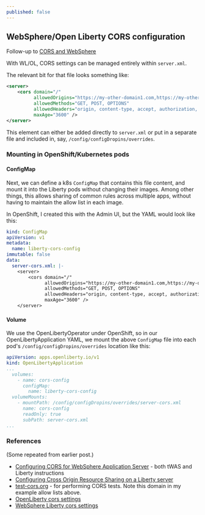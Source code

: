 ```yaml
---
published: false
---
```

## WebSphere/Open Liberty CORS configuration

Follow-up to [CORS and WebSphere](/2021/01/12/cors-and-websphere.html)

With WL/OL, CORS settings can be managed entirely within `server.xml`. 

The relevant bit for that file looks something like:
```xml
<server>
    <cors domain="/"
          allowedOrigins="https://my-other-domain1.com,https://my-other-domain2.com,https://test-cors.org"
          allowedMethods="GET, POST, OPTIONS"
          allowedHeaders="origin, content-type, accept, authorization, cache-control"
          maxAge="3600" />
</server>
```

This element can either be added directly to `server.xml` or put in a separate file and included in, say, `/config/configDropins/overrides`.

### Mounting in OpenShift/Kubernetes pods

#### ConfigMap

Next, we can define a k8s `ConfigMap` that contains this file content, and mount it into the Liberty pods without changing their images. Among other things, this allows sharing of common rules across multiple apps, without having to maintain the allow list in each image.

In OpenShift, I created this with the Admin UI, but the YAML would look like this:

```yaml
kind: ConfigMap
apiVersion: v1
metadata:
  name: liberty-cors-config
immutable: false
data:
  server-cors.xml: |-
    <server>
        <cors domain="/"
              allowedOrigins="https://my-other-domain1.com,https://my-other-domain2.com,https://test-cors.org"
              allowedMethods="GET, POST, OPTIONS"
              allowedHeaders="origin, content-type, accept, authorization, cache-control"
              maxAge="3600" />
    </server>
```

#### Volume

We use the OpenLibertyOperator under OpenShift, so in our OpenLibertyApplication YAML, we mount the above `ConfigMap` file into each pod's `/config/configDropins/overrides` location like this:

```yaml
apiVersion: apps.openliberty.io/v1
kind: OpenLibertyApplication
...
  volumes:
    - name: cors-config
      configMap:
        name: liberty-cors-config
  volumeMounts:
    - mountPath: /config/configDropins/overrides/server-cors.xml
      name: cors-config
      readOnly: true
      subPath: server-cors.xml
...
```

### References

(Some repeated from earlier post.)

* [Configuring CORS for WebSphere Application Server](https://www.ibm.com/support/pages/node/6348518) - both tWAS and Liberty instructions
* [Configuring Cross Origin Resource Sharing on a Liberty server](https://www.ibm.com/docs/en/was-liberty/base?topic=liberty-configuring-cross-origin-resource-sharing-server)
* [test-cors.org](https://test-cors.org/) - for performing CORS tests. Note this domain in my example allow lists above.
* [OpenLiberty cors settings](https://openliberty.io/docs/latest/reference/config/cors.html)
* [WebSphere Liberty cors settings](https://www.ibm.com/docs/en/was-liberty/base?topic=SSEQTP_liberty/com.ibm.websphere.liberty.autogen.nd.doc/ae/rwlp_config_cors.htm)